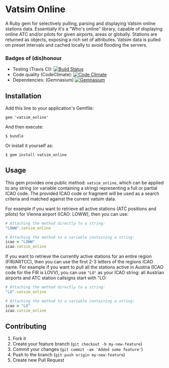 # Vatsim Online

A Ruby gem for selectively pulling, parsing and displaying Vatsim online
stations data. Essentially it's a "Who's online" library, capable of displaying
online ATC and/or pilots for given airports, areas or globally. Stations are
returned as objects, exposing a rich set of attributes. Vatsim data is pulled
on preset intervals and cached locally to avoid flooding the servers.

### Badges of (dis)honour

* Testing (Travis CI): [![Build Status](https://secure.travis-ci.org/tarakanbg/vatsim_online.png?branch=master)](http://travis-ci.org/tarakanbg/vatsim_online)
* Code quality (CodeClimate): [![Code Climate](https://codeclimate.com/badge.png)](https://codeclimate.com/github/tarakanbg/vatsim_online)
* Dependencies: (Gemnasium) [![Gemnasium](https://gemnasium.com/tarakanbg/vatsim_online.png?travis)](https://gemnasium.com/tarakanbg/vatsim_online)

## Installation

Add this line to your application's Gemfile:

    gem 'vatsim_online'

And then execute:

    $ bundle

Or install it yourself as:

    $ gem install vatsim_online

## Usage

This gem provides one public method: `vatsim_online`, which can be applied to
any string (or variable containing a string) representing a full or partial ICAO
code. The provided ICAO code or fragment will be used as a search criteria and
matched against the current vatsim data.

For example if you want to retrieve all active stations (ATC positions and pilots)
for Vienna airport (ICAO: LOWW), then you can use:

```ruby
# Attaching the method directly to a string:
"LOWW".vatsim_online

# Attaching the method to a variable containing a string:
icao = "LOWW"
icao.vatsim_online
```
If you want to retrieve the currently active stations for an entire region
(FIR/ARTCC), then you can use the first 2-3 letters of the regions ICAO name.
For example if you want to pull all the stations active in Austria (ICAO code
for the FIR is LOVV), you can use `"LO"` as your ICAO string: all Austrian
airports and ATC station callsigns start with "LO:

```ruby
# Attaching the method directly to a string:
"LO".vatsim_online

# Attaching the method to a variable containing a string:
icao = "LO"
icao.vatsim_online
```



## Contributing

1. Fork it
2. Create your feature branch (`git checkout -b my-new-feature`)
3. Commit your changes (`git commit -am 'Added some feature'`)
4. Push to the branch (`git push origin my-new-feature`)
5. Create new Pull Request
